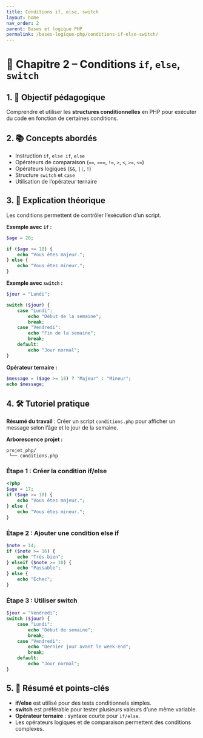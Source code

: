 ```yaml
---
title: Conditions if, else, switch
layout: home
nav_order: 2
parent: Bases et logique PHP
permalink: /bases-logique-php/conditions-if-else-switch/
---
```



# 📘 Chapitre 2 – Conditions `if`, `else`, `switch`

## 1. 🎯 Objectif pédagogique

Comprendre et utiliser les **structures conditionnelles** en PHP pour exécuter du code en fonction de certaines conditions.

## 2. 📚 Concepts abordés

* Instruction `if`, `else if`, `else`
* Opérateurs de comparaison (`==`, `===`, `!=`, `>`, `<`, `>=`, `<=`)
* Opérateurs logiques (`&&`, `||`, `!`)
* Structure `switch` et `case`
* Utilisation de l’opérateur ternaire

## 3. 🧠 Explication théorique

Les conditions permettent de contrôler l’exécution d’un script.

**Exemple avec `if` :**

```php
$age = 20;

if ($age >= 18) {
    echo "Vous êtes majeur.";
} else {
    echo "Vous êtes mineur.";
}
```

**Exemple avec `switch` :**

```php
$jour = "Lundi";

switch ($jour) {
    case "Lundi":
        echo "Début de la semaine";
        break;
    case "Vendredi":
        echo "Fin de la semaine";
        break;
    default:
        echo "Jour normal";
}
```

**Opérateur ternaire :**

```php
$message = ($age >= 18) ? "Majeur" : "Mineur";
echo $message;
```

## 4. 🛠 Tutoriel pratique

**Résumé du travail** : Créer un script `conditions.php` pour afficher un message selon l’âge et le jour de la semaine.

**Arborescence projet :**

```
projet_php/
 └── conditions.php
```

### Étape 1 : Créer la condition if/else

```php
<?php
$age = 17;
if ($age >= 18) {
    echo "Vous êtes majeur.";
} else {
    echo "Vous êtes mineur.";
}
```

### Étape 2 : Ajouter une condition else if

```php
$note = 14;
if ($note >= 16) {
    echo "Très bien";
} elseif ($note >= 10) {
    echo "Passable";
} else {
    echo "Échec";
}
```

### Étape 3 : Utiliser switch

```php
$jour = "Vendredi";
switch ($jour) {
    case "Lundi":
        echo "Début de semaine";
        break;
    case "Vendredi":
        echo "Dernier jour avant le week-end";
        break;
    default:
        echo "Jour normal";
}
```

## 5. 🧾 Résumé et points-clés

* **if/else** est utilisé pour des tests conditionnels simples.
* **switch** est préférable pour tester plusieurs valeurs d’une même variable.
* **Opérateur ternaire** : syntaxe courte pour `if/else`.
* Les opérateurs logiques et de comparaison permettent des conditions complexes.
